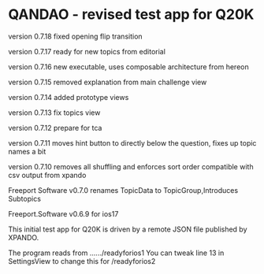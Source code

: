 #  QANDAO - revised test app for Q20K
version 0.7.18 fixed opening flip transition

version 0.7.17 ready for new topics from editorial 

version 0.7.16 new executable, uses composable architecture from hereon

version 0.7.15 removed explanation from main challenge view

version 0.7.14 added prototype views

version 0.7.13 fix topics view

version 0.7.12 prepare for tca

version 0.7.11 moves hint button to directly below the question, fixes up topic names a bit

version 0.7.10 removes all shuffling and enforces sort order compatible with csv output from xpando

Freeport Software v0.7.0 renames TopicData to TopicGroup,Introduces Subtopics

Freeport.Software v0.6.9 for ios17

This initial test app for Q20K is driven by a remote JSON file published by XPANDO.

The program reads from ....../readyforios1
You can tweak line 13 in SettingsView to change this for /readyforios2




